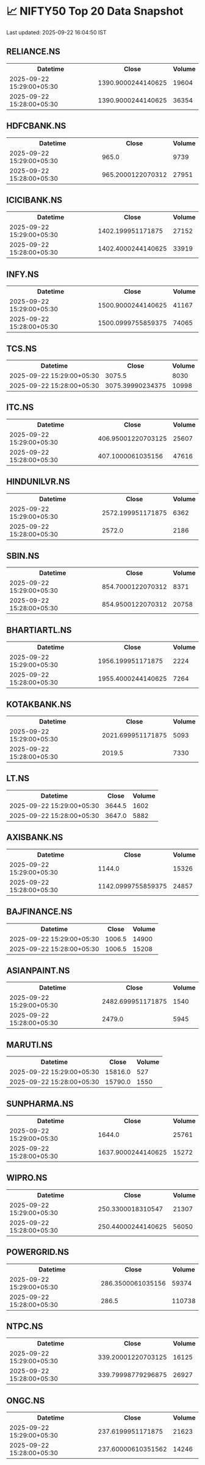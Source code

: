 # 📈 NIFTY50 Top 20 Data Snapshot

Last updated: 2025-09-22 16:04:50 IST

## RELIANCE.NS

<table>
  <tr><th>Datetime</th><th>Close</th><th>Volume</th></tr>
  <tr><td>2025-09-22 15:29:00+05:30</td><td>1390.9000244140625</td><td>19604</td></tr>
  <tr><td>2025-09-22 15:28:00+05:30</td><td>1390.9000244140625</td><td>36354</td></tr>
</table>

## HDFCBANK.NS

<table>
  <tr><th>Datetime</th><th>Close</th><th>Volume</th></tr>
  <tr><td>2025-09-22 15:29:00+05:30</td><td>965.0</td><td>9739</td></tr>
  <tr><td>2025-09-22 15:28:00+05:30</td><td>965.2000122070312</td><td>27951</td></tr>
</table>

## ICICIBANK.NS

<table>
  <tr><th>Datetime</th><th>Close</th><th>Volume</th></tr>
  <tr><td>2025-09-22 15:29:00+05:30</td><td>1402.199951171875</td><td>27152</td></tr>
  <tr><td>2025-09-22 15:28:00+05:30</td><td>1402.4000244140625</td><td>33919</td></tr>
</table>

## INFY.NS

<table>
  <tr><th>Datetime</th><th>Close</th><th>Volume</th></tr>
  <tr><td>2025-09-22 15:29:00+05:30</td><td>1500.9000244140625</td><td>41167</td></tr>
  <tr><td>2025-09-22 15:28:00+05:30</td><td>1500.0999755859375</td><td>74065</td></tr>
</table>

## TCS.NS

<table>
  <tr><th>Datetime</th><th>Close</th><th>Volume</th></tr>
  <tr><td>2025-09-22 15:29:00+05:30</td><td>3075.5</td><td>8030</td></tr>
  <tr><td>2025-09-22 15:28:00+05:30</td><td>3075.39990234375</td><td>10998</td></tr>
</table>

## ITC.NS

<table>
  <tr><th>Datetime</th><th>Close</th><th>Volume</th></tr>
  <tr><td>2025-09-22 15:29:00+05:30</td><td>406.95001220703125</td><td>25607</td></tr>
  <tr><td>2025-09-22 15:28:00+05:30</td><td>407.1000061035156</td><td>47616</td></tr>
</table>

## HINDUNILVR.NS

<table>
  <tr><th>Datetime</th><th>Close</th><th>Volume</th></tr>
  <tr><td>2025-09-22 15:29:00+05:30</td><td>2572.199951171875</td><td>6362</td></tr>
  <tr><td>2025-09-22 15:28:00+05:30</td><td>2572.0</td><td>2186</td></tr>
</table>

## SBIN.NS

<table>
  <tr><th>Datetime</th><th>Close</th><th>Volume</th></tr>
  <tr><td>2025-09-22 15:29:00+05:30</td><td>854.7000122070312</td><td>8371</td></tr>
  <tr><td>2025-09-22 15:28:00+05:30</td><td>854.9500122070312</td><td>20758</td></tr>
</table>

## BHARTIARTL.NS

<table>
  <tr><th>Datetime</th><th>Close</th><th>Volume</th></tr>
  <tr><td>2025-09-22 15:29:00+05:30</td><td>1956.199951171875</td><td>2224</td></tr>
  <tr><td>2025-09-22 15:28:00+05:30</td><td>1955.4000244140625</td><td>7264</td></tr>
</table>

## KOTAKBANK.NS

<table>
  <tr><th>Datetime</th><th>Close</th><th>Volume</th></tr>
  <tr><td>2025-09-22 15:29:00+05:30</td><td>2021.699951171875</td><td>5093</td></tr>
  <tr><td>2025-09-22 15:28:00+05:30</td><td>2019.5</td><td>7330</td></tr>
</table>

## LT.NS

<table>
  <tr><th>Datetime</th><th>Close</th><th>Volume</th></tr>
  <tr><td>2025-09-22 15:29:00+05:30</td><td>3644.5</td><td>1602</td></tr>
  <tr><td>2025-09-22 15:28:00+05:30</td><td>3647.0</td><td>5882</td></tr>
</table>

## AXISBANK.NS

<table>
  <tr><th>Datetime</th><th>Close</th><th>Volume</th></tr>
  <tr><td>2025-09-22 15:29:00+05:30</td><td>1144.0</td><td>15326</td></tr>
  <tr><td>2025-09-22 15:28:00+05:30</td><td>1142.0999755859375</td><td>24857</td></tr>
</table>

## BAJFINANCE.NS

<table>
  <tr><th>Datetime</th><th>Close</th><th>Volume</th></tr>
  <tr><td>2025-09-22 15:29:00+05:30</td><td>1006.5</td><td>14900</td></tr>
  <tr><td>2025-09-22 15:28:00+05:30</td><td>1006.5</td><td>15208</td></tr>
</table>

## ASIANPAINT.NS

<table>
  <tr><th>Datetime</th><th>Close</th><th>Volume</th></tr>
  <tr><td>2025-09-22 15:29:00+05:30</td><td>2482.699951171875</td><td>1540</td></tr>
  <tr><td>2025-09-22 15:28:00+05:30</td><td>2479.0</td><td>5945</td></tr>
</table>

## MARUTI.NS

<table>
  <tr><th>Datetime</th><th>Close</th><th>Volume</th></tr>
  <tr><td>2025-09-22 15:29:00+05:30</td><td>15816.0</td><td>527</td></tr>
  <tr><td>2025-09-22 15:28:00+05:30</td><td>15790.0</td><td>1550</td></tr>
</table>

## SUNPHARMA.NS

<table>
  <tr><th>Datetime</th><th>Close</th><th>Volume</th></tr>
  <tr><td>2025-09-22 15:29:00+05:30</td><td>1644.0</td><td>25761</td></tr>
  <tr><td>2025-09-22 15:28:00+05:30</td><td>1637.9000244140625</td><td>15272</td></tr>
</table>

## WIPRO.NS

<table>
  <tr><th>Datetime</th><th>Close</th><th>Volume</th></tr>
  <tr><td>2025-09-22 15:29:00+05:30</td><td>250.3300018310547</td><td>21307</td></tr>
  <tr><td>2025-09-22 15:28:00+05:30</td><td>250.44000244140625</td><td>56050</td></tr>
</table>

## POWERGRID.NS

<table>
  <tr><th>Datetime</th><th>Close</th><th>Volume</th></tr>
  <tr><td>2025-09-22 15:29:00+05:30</td><td>286.3500061035156</td><td>59374</td></tr>
  <tr><td>2025-09-22 15:28:00+05:30</td><td>286.5</td><td>110738</td></tr>
</table>

## NTPC.NS

<table>
  <tr><th>Datetime</th><th>Close</th><th>Volume</th></tr>
  <tr><td>2025-09-22 15:29:00+05:30</td><td>339.20001220703125</td><td>16125</td></tr>
  <tr><td>2025-09-22 15:28:00+05:30</td><td>339.79998779296875</td><td>26927</td></tr>
</table>

## ONGC.NS

<table>
  <tr><th>Datetime</th><th>Close</th><th>Volume</th></tr>
  <tr><td>2025-09-22 15:29:00+05:30</td><td>237.6199951171875</td><td>21623</td></tr>
  <tr><td>2025-09-22 15:28:00+05:30</td><td>237.60000610351562</td><td>14246</td></tr>
</table>

